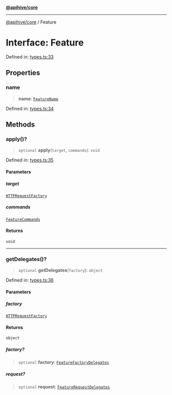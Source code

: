 [**@apihive/core**](../README.md)

***

[@apihive/core](../globals.md) / Feature

# Interface: Feature

Defined in: [types.ts:33](https://github.com/cleverplatypus/apihive-core/blob/917ef8bbf07171bc9393193650ebef9dbc655327/src/types.ts#L33)

## Properties

### name

> **name**: [`FeatureName`](../type-aliases/FeatureName.md)

Defined in: [types.ts:34](https://github.com/cleverplatypus/apihive-core/blob/917ef8bbf07171bc9393193650ebef9dbc655327/src/types.ts#L34)

## Methods

### apply()?

> `optional` **apply**(`target`, `commands`): `void`

Defined in: [types.ts:35](https://github.com/cleverplatypus/apihive-core/blob/917ef8bbf07171bc9393193650ebef9dbc655327/src/types.ts#L35)

#### Parameters

##### target

[`HTTPRequestFactory`](../classes/HTTPRequestFactory.md)

##### commands

[`FeatureCommands`](../type-aliases/FeatureCommands.md)

#### Returns

`void`

***

### getDelegates()?

> `optional` **getDelegates**(`factory`): `object`

Defined in: [types.ts:36](https://github.com/cleverplatypus/apihive-core/blob/917ef8bbf07171bc9393193650ebef9dbc655327/src/types.ts#L36)

#### Parameters

##### factory

[`HTTPRequestFactory`](../classes/HTTPRequestFactory.md)

#### Returns

`object`

##### factory?

> `optional` **factory**: [`FeatureFactoryDelegates`](../type-aliases/FeatureFactoryDelegates.md)

##### request?

> `optional` **request**: [`FeatureRequestDelegates`](../type-aliases/FeatureRequestDelegates.md)
